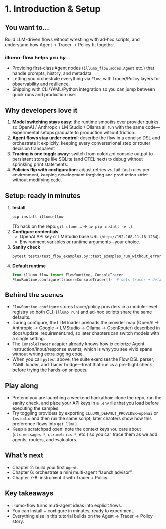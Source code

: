 # 1. Introduction & Setup

## You want to…
Build LLM-driven flows without wrestling with ad-hoc scripts, and understand how Agent → Tracer → Policy fit together.

### illumo-flow helps you by…
- Providing first-class Agent nodes (`illumo_flow.nodes.Agent` etc.) that handle prompts, history, and metadata.
- Letting you orchestrate everything via `Flow`, with Tracer/Policy layers for observability and resilience.
- Shipping with CLI/YAML/Python integration so you can jump between quick runs and production use.

## Why developers love it
1. **Model switching stays easy**: the runtime smooths over provider quirks so OpenAI / Anthropic / LM Studio / Ollama all run with the same code—experimental setups graduate to production without friction.
2. **Agent flows stay under control**: describe the flow in a concise DSL and orchestrate it explicitly, keeping every conversational step or router decision transparent.
3. **Tracing is one toggle away**: switch from colorized console output to persistent storage like SQLite (and OTEL next) to debug without sprinkling print statements.
4. **Policies flip with configuration**: adjust retries vs. fail-fast rules per environment, keeping development forgiving and production strict without modifying code.

## Setup: ready in minutes
1. **Install**
   ```bash
   pip install illumo-flow
   ```
   (To hack on the repo: `git clone …` → `uv pip install -e .`)
2. **Configure credentials**
   - OpenAI API key or LMStudio base URL (`http://192.168.11.16:1234`).
   - Environment variables or runtime arguments—your choice.
3. **Sanity check**
   ```bash
   pytest tests/test_flow_examples.py::test_examples_run_without_error -q
   ```
4. **Default runtime**
   ```python
   from illumo_flow import FlowRuntime, ConsoleTracer
   FlowRuntime.configure(tracer=ConsoleTracer())  # sets tracer + default policy
   ```

## Behind the scenes
- `FlowRuntime.configure` stores tracer/policy providers in a module-level registry so both CLI (`illumo run`) and ad-hoc scripts share the same defaults.
- During configure, the LLM loader preloads the provider map (OpenAI → Anthropic → Google → LMStudio → Ollama → OpenRouter) described in docs/update_requirement.md, so later chapters can switch models with a single setting.
- The `ConsoleTracer` adapter already knows how to colorize Agent instruction/input/response events, which is why you see vivid spans without writing extra logging code.
- When you call `pytest` above, the suite exercises the Flow DSL parser, YAML loader, and Tracer bridge—treat that run as a pre-flight check before trying the hands-on snippets.

## Play along
- Pretend you are launching a weekend hackathon: clone the repo, run the sanity check, and place your API keys in a `.env` file that you load before executing the samples.
- Try toggling providers by exporting `ILLUMO_DEFAULT_PROVIDER=openai` or `lmstudio` and then run the same script; later chapters show how this preference flows into `get_llm()`.
- Keep a scratchpad open: note the context keys you care about (`ctx.messages.*`, `ctx.metrics.*`, etc.) so you can trace them as we add agents, routers, and evaluators.

## What’s next
- Chapter 2: build your first `Agent`.
- Chapter 6: orchestrate a mini multi-agent “launch advisor”.
- Chapter 7-8: instrument it with Tracer + Policy.

## Key takeaways
- illumo-flow turns multi-agent ideas into explicit flows.
- You can install + configure in minutes, ready to experiment.
- Everything else in this tutorial builds on the Agent → Tracer → Policy story.
